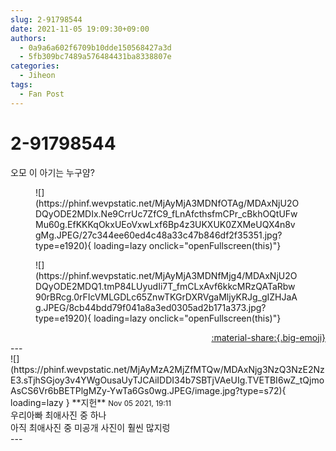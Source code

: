```yaml
---
slug: 2-91798544
date: 2021-11-05 19:09:30+09:00
authors:
  - 0a9a6a602f6709b10dde150568427a3d
  - 5fb309bc7489a576484431ba8338807e
categories:
  - Jiheon
tags:
  - Fan Post
---
```


# 2-91798544

<div class="post-container" markdown="1">
<div class="content-container md-sidebar__scrollwrap" markdown="1">

오모 이 아기는 누구얌?
<figure markdown="1">
![](https://phinf.wevpstatic.net/MjAyMjA3MDNfOTAg/MDAxNjU2ODQyODE2MDIx.Ne9CrrUc7ZfC9_fLnAfcthsfmCPr_cBkhOQtUFwMu60g.EfKKKqOkxUEoVxwLxf6Bp4z3UKXUK0ZXMeUQX4n8vgMg.JPEG/27c344ee60ed4c48a33c47b846df2f35351.jpg?type=e1920){ loading=lazy onclick="openFullscreen(this)"}
</figure>

<figure markdown="1">
![](https://phinf.wevpstatic.net/MjAyMjA3MDNfMjg4/MDAxNjU2ODQyODE2MDQ1.tmP84LUyudIi7T_fmCLxAvf6kkcMRzQATaRbw90rBRcg.0rFIcVMLGDLc65ZnwTKGrDXRVgaMljyKRJg_gIZHJaAg.JPEG/8cb44bdd79f041a8a3ed0305ad2b171a373.jpg?type=e1920){ loading=lazy onclick="openFullscreen(this)"}
</figure>


</div>
</div>

<div style="text-align: right;" markdown="1">
<a href="https://weverse.io/fromis9/fanpost/2-91798544" style="text-align: right;">:material-share:{.big-emoji}</a>
</div>
---

<div class="comments-container md-sidebar__scrollwrap" markdown="1">
<div class="comment" markdown="1">
<div class='id-container' markdown="1">
![](https://phinf.wevpstatic.net/MjAyMzA2MjZfMTQw/MDAxNjg3NzQ3NzE2NzE3.sTjhSGjoy3v4YWgOusaUyTJCAiIDDI34b7SBTjVAeUIg.TVETBI6wZ_tQjmoAsCS6Vr6bBETPlgMZy-YwTa6Gs0wg.JPEG/image.jpg?type=s72){ loading=lazy }
**<span class="artist">지헌</span>** <small>Nov 05 2021, 19:11</small><br>
</div>
<div class='comment-body' markdown="1">
우리아빠 최애사진 중 하나<br>아직 최애사진 중 미공개 사진이 훨씬 많지렁
</div>
</div>
</div>
---
